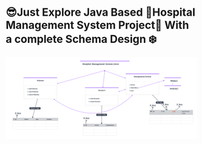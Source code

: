 # 😎Just Explore Java Based 🏥Hospital Management System Project🏥 With a complete Schema Design ❄️
![Hospital Management System](https://github.com/kasty100/Hospital-Manage-System/raw/main/canvas_hospital-management-system-240218_1822.png)
